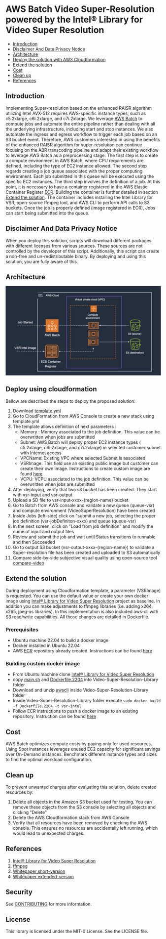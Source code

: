 # AWS Batch Video Super-Resolution powered by the Intel® Library for Video Super Resolution

<!--TOC-->

- [Introduction](#introduction)
- [Disclaimer And Data Privacy Notice](#disclaimer-and-data-privacy-notice)
- [Architecture](#architecture)
- [Deploy the solution with AWS Cloudformation](#deploy-using-cloudformation)
- [Extend the solution](#extend-the-solution)
- [Cost](#cost)
- [Clean up](#clean-up)
- [References](#References)

<!--TOC-->

## Introduction
Implementing Super-resolution based on the enhanced RAISR algorithm utilizing Intel AVX-512 requires AWS-specific instance types, such as c5.2xlarge, c6i.2xlarge, and c7i.2xlarge. We leverage [AWS Batch](https://aws.amazon.com/batch/) to compute jobs and automate the entire pipeline rather than dealing with all the underlying infrastructure, including start and stop instances. We also automate the ingress and egress workflow to trigger each job based on an S3 bucket event. Therefore,  AWS customers interested in using the benefits of the enhanced RAISR algorithm for super-resolution can continue focusing on the ABR transcoding pipeline and adapt their existing workflow to leverage AWS Batch as a preprocessing stage.
The first step is to create a compute environment in AWS Batch, where CPU requirements are defined, including the type of EC2 instance allowed. The second step regards creating a job queue associated with the proper computing environment. Each job submitted in this queue will be executed using the specific EC2 instances. The third step involves the definition of a job. At this point, it is necessary to have a container registered in the AWS Elastic Container Register [ECR](https://aws.amazon.com/ecs/). Building the container is further detailed in section [Extend the solution](#extend-the-solution). The container includes installing the Intel Library for VSR, open-source ffmpeg tool, and AWS CLI to perform API calls to S3 buckets. Once the job is properly defined (image registered in ECR), Jobs can start being submitted into the queue.

## Disclaimer And Data Privacy Notice

When you deploy this solution, scripts will download different packages with different licenses from various sources. These sources are not controlled by the developer of this script. Additionally, this script can create a non-free and un-redistributable binary. By deploying and using this solution, you are fully aware of this.

## Architecture


![Architecture](architecture.png)

## Deploy using cloudformation
Bellow are described the steps to deploy the proposed solution:
1. Download [template.yml](https://github.com/aws-samples/video-super-resolution-tool/blob/main/template.yml)
2. Go to CloudFormation from AWS Console  to create a new stack using  template.yml
3. The template allows definition of next parameters :
    * Memory :  Memory associated to the job definition. This value can be overwritten when jobs are submitted
    * Subnet:  AWS Batch will deploy proper EC2 instance types ( c5.2xlarge, c6i.2xlarge, and c7i.2xlarge) in selected customer subnet with Internet access
    * VPCName: Existing VPC where selected Subnet is associated
    * VSRImage:  This field use an existing public image but customer can create their own image. Instructions to create custom image are found [here](#extend-the-solution)
    * VCPU: VCPU associated to the job definition. This value can be overwritten when jobs are submitted
4. After deploying, verify that two s3 bucket has been created. They start with vsr-input and vsr-output
5. Upload a SD file to vsr-input-xxxx-{region-name} bucket
6. Go to Batch from AWS console and validate a new queue (queue-vsr) and compute environment (VideoSuperResolution) have been created
7. Inside Jobs (left-side) click on "submit  a new job, selecting the proper job definition (vsr-jobDefiniton-xxxx) and queue (queue-vsr)
8. In the next screen,  click  on "Load from job definition" and modify the name of input and output files
9. Review and submit the job and wait until Status transitions to runnable and then Succeeded
10. Go to output S3 bucket (vsr-output-xxxx-{region-name}) to validate a Super-resolution file has been created and uploaded to S3 automatically
11. Compare side-by-side subjective visual quality using open-source tool [compare-video](https://github.com/pixop/video-compare)
    
## Extend the solution 

During deployment using Cloudformation template,  a parameter (VSRImage) is requested. You can use the default value or create your own docker image using [Intel® Library for Video Super Resolution](https://github.com/OpenVisualCloud/Video-Super-Resolution-Library) project as baseline.  In addition you can make adjustments to ffmpeg libraries (i.e. adding x264, x265, jpeg-xs libraries). In this implementation is also included aws-cli with S3 read/write capabilities.  All those changes are detailed in Dockerfile.

### Prerequisites
   - Ubuntu machine 22.04 to build a docker image
   - Docker installed in Ubuntu 22.04
   - AWS [ECR](https://aws.amazon.com/ecr/) repository already created. Instructions can be found [here](https://docs.aws.amazon.com/AmazonECR/latest/userguide/getting-started-cli.html#cli-create-repository)

### Building custom docker image   
   - From Ubuntu machine clone [Intel® Library for Video Super Resolution](https://github.com/OpenVisualCloud/Video-Super-Resolution-Library)
   - copy  [main.sh](https://github.com/aws-samples/video-super-resolution-tool/edit/main/container/main.sh) and [Dockerfile.2204](https://github.com/aws-samples/video-super-resolution-tool/edit/main/container/Dockerfile.2204) into Video-Super-Resolution-Library folder
   - Download and unzip [awscli](https://docs.aws.amazon.com/cli/latest/userguide/getting-started-install.html) inside Video-Super-Resolution-Library folder
   - Inside Video-Super-Resolution-Library folder execute `sudo docker build -f Dockerfile.2204 -t vsr-intel`
   - Follow ECR instructions to push a docker image to an existing repository. Instruction can be found [here](https://docs.aws.amazon.com/AmazonECR/latest/userguide/getting-started-cli.html#cli-push-image)

## Cost

AWS Batch optimizes compute costs by paying only for used resources. Using Spot instances leverages unused EC2 capacity for significant savings over On-Demand instances. Benchmark different instance types and sizes to find the optimal workload configuration.

## Clean up

To prevent unwanted charges after evaluating this solution, delete created resources by:

1. Delete all objects in the Amazon S3 bucket used for testing. You can remove these objects from the S3 console by selecting all objects and clicking "Delete"
2. Delete the AWS Cloudformation stack from AWS Console
3. Verify that all resources have been removed by checking the AWS console. This ensures no resources are accidentally left running, which would lead to unexpected charges.

## References
1. [Intel® Library for Video Super Resolution](https://github.com/OpenVisualCloud/Video-Super-Resolution-Library)
2. [ffmpeg](https://ffmpeg.org)
3. [Whitepaper short-version](https://dl.acm.org/doi/10.1145/3638036.3640290)
4. [Whitepaper extended-version](https://www.intel.com/content/www/us/en/content-details/820769/aws-compute-video-super-resolution-powered-by-the-intel-library-for-video-super-resolution.html)


## Security

See [CONTRIBUTING](CONTRIBUTING.md#security-issue-notifications) for more information.

## License

This library is licensed under the MIT-0 License. See the LICENSE file.

